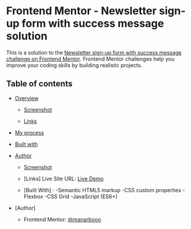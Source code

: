 # Frontend Mentor - Newsletter sign-up form with success message solution

This is a solution to the [Newsletter sign-up form with success message challenge on Frontend Mentor](https://www.frontendmentor.io/challenges/newsletter-signup-form-with-success-message-3FC1AZbNrv). Frontend Mentor challenges help you improve your coding skills by building realistic projects. 

## Table of contents

- [Overview](#overview)

  
  - [Screenshot](#screenshot) 

  - [Links](#links)
- [My process](#my-process)
- [Built with](#built-with)
- [Author](#author)




  - [Screenshot](assets/images/desktop-preview.jpg)

  - [Links]
  Live Site URL: [Live Demo](https://lovely-hummingbird-cc042d.netlify.app/)

  - [Built With] :
     -Semantic HTML5 markup
     -CSS custom properties
     -Flexbox
     -CSS Grid
     -JavaScript (ES6+)

- [Author]
  - Frontend Mentor: [@manarbooo](https://www.frontendmentor.io/profile/manarbooo)
